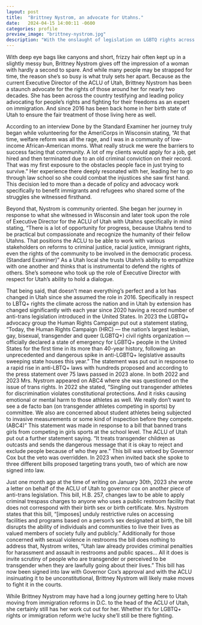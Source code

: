 ```yaml
---
layout: post
title:  "Brittney Nystrom, an advocate for Utahns."
date:   2024-04-15 14:00:11 -0600
categories: profile
preview_image: "brittney-nystrom.jpg"
description: "With the onslaught of legislation on LGBTQ rights across the nation, a strong defender is desperately needed. Find out who's steering the ship at the ACLU of Utah and fighting for you in the background."
---
```


With deep eye bags like canyons and short, frizzy hair often kept up in a slightly messy  bun, Brittney Nystrom gives off the impression of a woman with hardly a second to spare. And while many people may be strapped for time, the reason she’s so busy is what truly sets her apart. Because as the current Executive Director of the ACLU of Utah, Brittney Nystrom has been a staunch advocate for the rights of those around her for nearly two decades. She has been across the country testifying and leading policy advocating for people’s rights and fighting for their freedoms as an expert on immigration. And since 2016 has been back home in her birth state of Utah to ensure the fair treatment of those living here as well.

According to an interview Done by the Standard Examiner her journey truly began while volunteering for the AmeriCorps in Wisconsin stating, “At that time, welfare reform was all the rage, and I was in a community of low-income African-American moms. What really struck me were the barriers to success facing that community. A lot of my clients would apply for a job, get hired and then terminated due to an old criminal conviction on their record. That was my first exposure to the obstacles people face in just trying to survive.” Her experience there deeply resonated with her, leading her to go through law school so she could combat the injustices she saw first hand. This decision led to more than a decade of policy and advocacy work specifically to benefit immigrants and refugees who shared some of the struggles she witnessed firsthand.

Beyond that, Nystrom is community oriented. She began her journey in response to what she witnessed in Wisconsin and later took upon the role of Executive Director for the ACLU of Utah with Utahns specifically in mind stating, “There is a lot of opportunity for progress, because Utahns tend to be practical but compassionate and recognize the humanity of their fellow Utahns. That positions the ACLU to be able to work with various stakeholders on reforms to criminal justice, racial justice, immigrant rights, even the rights of the community to be involved in the democratic process. (Standard Examiner)” As a Utah local she trusts Utahn’s ability to empathize with one another and thinks that is instrumental to defend the rights of others. She’s someone who took up the role of Executive Director with respect for Utah’s ability to hold a dialogue.

That being said, that doesn’t mean everything’s perfect and a lot has changed in Utah since she assumed the role in 2016. Specifically in respect to LBTQ+ rights the climate across the nation and in Utah by extension has changed significantly with each year since 2020 having a record number of anti-trans legislation introduced in the United States. In 2023 the LGBTQ+ advocacy group the Human Rights Campaign put out a statement stating, “Today, the Human Rights Campaign (HRC) — the nation’s largest lesbian, gay, bisexual, transgender and queer (LGBTQ+) civil rights organization — officially declared a state of emergency for LGBTQ+ people in the United States for the first time in its more than 40-year history, following an unprecedented and dangerous spike in anti-LGBTQ+ legislative assaults sweeping state houses this year.” The statement was put out in response to a rapid rise in anti-LBTQ+ laws with hundreds proposed and according to the press statement over 75 laws passed in 2023 alone. In both 2022 and 2023 Mrs. Nystrom appeared on ABC4 where she was questioned on the issue of trans rights. In 2022 she stated, “Singling out transgender athletes for discrimination violates constitutional protections. And it risks causing emotional or mental harm to those athletes as well. We really don’t want to see a de facto ban (on transgender athletes competing in sports) by committee. We also are concerned about student athletes being subjected to invasive measurements or some kind of inspection before they compete. (ABC4)” This statement was made in response to a bill that banned trans girls from competing in girls sports at the school level. The ACLU of Utah put out a further statement saying. “It treats transgender children as outcasts and sends the dangerous message that it is okay to reject and exclude people because of who they are.” This bill was vetoed by Governor Cox but the veto was overridden. In 2023 when invited back she spoke to three different bills proposed targeting trans youth, two of which are now signed into law.

Just one month ago at the time of writing on January 30th, 2023 she wrote a letter on behalf of the ACLU of Utah to governor cox on another piece of anti-trans legislation. This bill, H.B. 257, changes law to be able to apply criminal trespass charges to anyone who uses a public restroom facility that does not correspond with their birth sex or birth certificate. Mrs. Nystrom states that this bill, “[imposes] unduly restrictive rules on accessing facilities and programs based on a person’s sex designated at birth, the bill disrupts the ability of individuals and communities to live their lives as valued members of society fully and publicly.” Additionally for those concerned with sexual violence in restrooms the bill does nothing to address that, Nystrom writes, “Utah law already provides criminal penalties for harassment and assault in restrooms and public spaces… All it does is invite scrutiny of people who are transgender or perceived to be transgender when they are lawfully going about their lives.” This bill has now been signed into law with Governor Cox’s approval and with the ACLU insinuating it to be unconstitutional, Brittney Nystrom will likely make moves to fight it in the courts.

While Brittney Nystrom may have had a long journey getting here to Utah moving from immigration reforms in D.C. to the head of the ACLU of Utah, she certainly still has her work cut out for her. Whether it’s for LGBTQ+ rights or immigration reform we’re lucky she’ll still be there fighting.